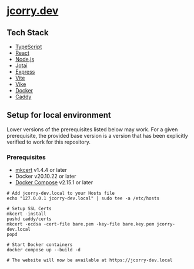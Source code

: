 # [jcorry.dev](https://jcorry.dev)

## Tech Stack

- [TypeScript](https://typescriptlang.org)
- [React](https://react.dev)
- [Node.js](https://nodejs.org)
- [Jotai](https://jotai.org)
- [Express](https://expressjs.com)
- [Vite](https://vitejs.dev)
- [Vike](https://vike.dev)
- [Docker](https://www.docker.com)
- [Caddy](https://caddyserver.com)

## Setup for local environment

Lower versions of the prerequisites listed below may work. For a given prerequisite, the provided base version is a version that has been explicitly verified to work for this repository.

### Prerequisites

- [mkcert](https://mkcert.dev) v1.4.4 or later
- Docker v20.10.22 or later
- [Docker Compose](https://docs.docker.com/compose) v2.15.1 or later

```
# Add jcorry-dev.local to your Hosts file
echo "127.0.0.1 jcorry-dev.local" | sudo tee -a /etc/hosts

# Setup SSL Certs
mkcert -install
pushd caddy/certs
mkcert -ecdsa -cert-file bare.pem -key-file bare.key.pem jcorry-dev.local
popd

# Start Docker containers
docker compose up --build -d

# The website will now be available at https://jcorry-dev.local
```
